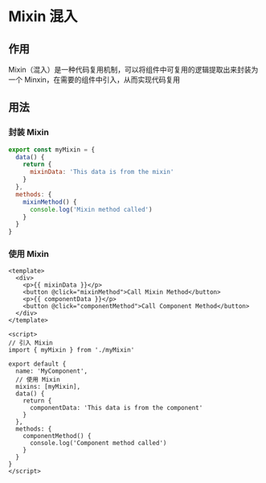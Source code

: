 # Mixin 混入

## 作用

Mixin（混入）是一种代码复用机制，可以将组件中可复用的逻辑提取出来封装为一个 Minxin，在需要的组件中引入，从而实现代码复用

## 用法

### 封装 Mixin

```js
export const myMixin = {
  data() {
    return {
      mixinData: 'This data is from the mixin'
    }
  },
  methods: {
    mixinMethod() {
      console.log('Mixin method called')
    }
  }
}

```

### 使用 Mixin

```vue
<template>
  <div>
    <p>{{ mixinData }}</p>
    <button @click="mixinMethod">Call Mixin Method</button>
    <p>{{ componentData }}</p>
    <button @click="componentMethod">Call Component Method</button>
  </div>
</template>

<script>
// 引入 Mixin
import { myMixin } from './myMixin'

export default {
  name: 'MyComponent',
  // 使用 Mixin
  mixins: [myMixin],
  data() {
    return {
      componentData: 'This data is from the component'
    }
  },
  methods: {
    componentMethod() {
      console.log('Component method called')
    }
  }
}
</script>
```

